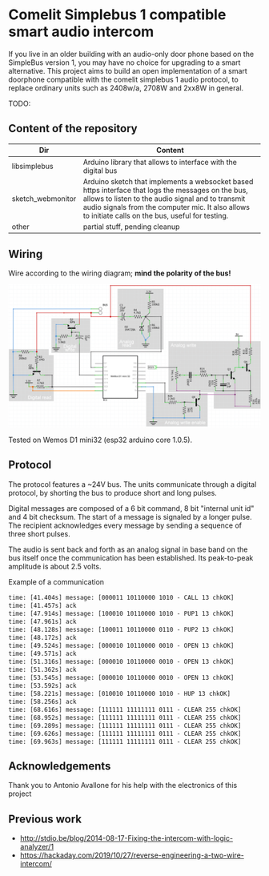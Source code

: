 # Comelit Simplebus 1 compatible smart audio intercom
If you live in an older building with an audio-only door phone based on the SimpleBus version 1, you may have no choice for upgrading to a smart alternative. This project aims to build an open implementation of a smart doorphone compatible with the comelit simplebus 1 audio protocol, to replace ordinary units such as 2408w/a, 2708W and 2xx8W in general.

TODO:

## Content of the repository
| Dir | Content 
------- | --- 
| libsimplebus | Arduino library that allows to interface with the digital bus 
| sketch_webmonitor | Arduino sketch that implements a websocket based https interface that logs the messages on the bus, allows to listen to the audio signal and to transmit audio signals from the computer mic. It also allows to initiate calls on the bus, useful for testing. 
| other | partial stuff, pending cleanup 


## Wiring

Wire according to the wiring diagram; **mind the polarity of the bus!**

![](sketch_webmonitor/wiring.gif)

Tested on Wemos D1 mini32 (esp32 arduino core 1.0.5).



## Protocol

The protocol features a ~24V bus. The units communicate through a digital protocol, by shorting the bus to produce short and long pulses.

Digital messages are composed of a 6 bit command, 8 bit "internal unit id" and 4 bit checksum. The start of a message is signaled by a longer pulse.
The recipient acknowledges every message by sending a sequence of three short pulses.

The audio is sent back and forth as an analog signal in base band on the bus itself once the communication has been established. Its peak-to-peak amplitude is about 2.5 volts.

Example of a communication
```
time: [41.404s] message: [000011 10110000 1010 - CALL 13 chkOK]
time: [41.457s] ack
time: [47.914s] message: [100010 10110000 1010 - PUP1 13 chkOK]
time: [47.961s] ack
time: [48.128s] message: [100011 10110000 0110 - PUP2 13 chkOK]
time: [48.172s] ack
time: [49.524s] message: [000010 10110000 0010 - OPEN 13 chkOK]
time: [49.571s] ack
time: [51.316s] message: [000010 10110000 0010 - OPEN 13 chkOK]
time: [51.362s] ack
time: [53.545s] message: [000010 10110000 0010 - OPEN 13 chkOK]
time: [53.592s] ack
time: [58.221s] message: [010010 10110000 1010 - HUP 13 chkOK]
time: [58.256s] ack
time: [68.616s] message: [111111 11111111 0111 - CLEAR 255 chkOK]
time: [68.952s] message: [111111 11111111 0111 - CLEAR 255 chkOK]
time: [69.289s] message: [111111 11111111 0111 - CLEAR 255 chkOK]
time: [69.626s] message: [111111 11111111 0111 - CLEAR 255 chkOK]
time: [69.963s] message: [111111 11111111 0111 - CLEAR 255 chkOK]
```


## Acknowledgements
Thank you to Antonio Avallone for his help with the electronics of this project

## Previous work
* http://stdio.be/blog/2014-08-17-Fixing-the-intercom-with-logic-analyzer/1
* https://hackaday.com/2019/10/27/reverse-engineering-a-two-wire-intercom/
